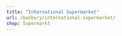 ```yaml
---
title: "International Supermarket"
url: /banbury/international-supermarket/
shop: Supermarkt
---
```

